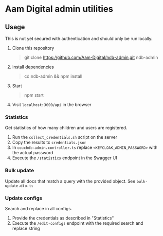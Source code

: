 # Aam Digital admin utilities

## Usage
This is not yet secured with authentication and should only be run locally.

1. Clone this repository 
    > git clone https://github.com/Aam-Digital/ndb-admin.git ndb-admin
2. Install dependencies
    > cd ndb-admin && npm install
3. Start
    > npm start
4. Visit `localhost:3000/api` in the browser

### Statistics
Get statistics of how many children and users are registered.

1. Run the `collect_credentials.sh` script on the server
2. Copy the results to `credentials.json`
3. In `couchdb-admin.controller.ts` replace `<KEYCLOAK_ADMIN_PASSWORD>` with the actual password
4. Execute the `/statistics` endpoint in the Swagger UI

### Bulk update
Update all docs that match a query with the provided object.
See `bulk-update.dto.ts`

### Update configs
Search and replace in all configs.

1. Provide the credentials as described in "Statistics"
2. Execute the `/edit-configs` endpoint with the required search and replace string
